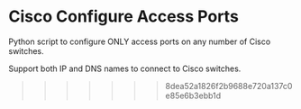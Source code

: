 # Cisco Configure Access Ports
Python script to configure ONLY access ports on any number of Cisco switches. 

Support both IP and DNS names to connect to Cisco switches.
>>>>>>> 8dea52a1826f2b9688e720a137c0e85e6b3ebb1d
